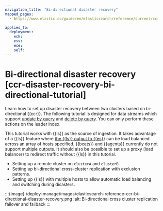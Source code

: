 ```yaml
---
navigation_title: "Bi-directional disaster recovery"
mapped_pages:
  - https://www.elastic.co/guide/en/elasticsearch/reference/current/ccr-disaster-recovery-bi-directional-tutorial.html

applies_to:
  deployment:
    eck:
    ess:
    ece:
    self:
---
```




# Bi-directional disaster recovery [ccr-disaster-recovery-bi-directional-tutorial]


Learn how to set up disaster recovery between two clusters based on bi-directional {{ccr}}. The following tutorial is designed for data streams which support [update by query](../../../manage-data/data-store/data-streams/use-data-stream.md#update-docs-in-a-data-stream-by-query) and [delete by query](../../../manage-data/data-store/data-streams/use-data-stream.md#delete-docs-in-a-data-stream-by-query). You can only perform these actions on the leader index.

This tutorial works with {{ls}} as the source of ingestion. It takes advantage of a {{ls}} feature where [the {{ls}} output to {{es}}](logstash-docs-md://lsr/plugins-outputs-elasticsearch.md) can be load balanced across an array of hosts specified. {{beats}} and {{agents}} currently do not support multiple outputs. It should also be possible to set up a proxy (load balancer) to redirect traffic without {{ls}} in this tutorial.

* Setting up a remote cluster on `clusterA` and `clusterB`.
* Setting up bi-directional cross-cluster replication with exclusion patterns.
* Setting up {{ls}} with multiple hosts to allow automatic load balancing and switching during disasters.

:::{image} /deploy-manage/images/elasticsearch-reference-ccr-bi-directional-disaster-recovery.png
:alt: Bi-directional cross cluster replication failover and failback
:::





